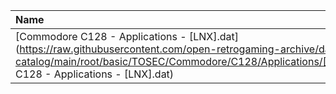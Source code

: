 |Name|Size|
|:---|---:|
|[Commodore C128 - Applications - [LNX].dat](https://raw.githubusercontent.com/open-retrogaming-archive/dat-catalog/main/root/basic/TOSEC/Commodore/C128/Applications/[LNX]/Commodore C128 - Applications - [LNX].dat)|1256|
